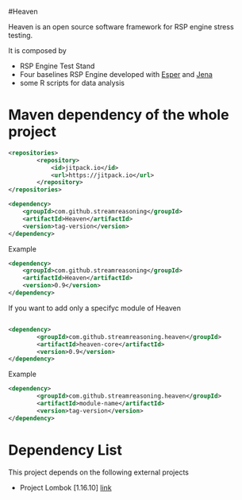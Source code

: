 #Heaven

Heaven is an open source software framework for RSP engine stress testing.

It is composed by

- RSP Engine Test Stand 
- Four baselines RSP Engine developed with [Esper](http://www.espertech.com/esper/) and [Jena](http://jena.apache.org/index.html)
- some R scripts for data analysis

# Maven dependency of the whole project

```xml
<repositories>
		<repository>
		    <id>jitpack.io</id>
		    <url>https://jitpack.io</url>
		</repository>
</repositories>

<dependency>
	<groupId>com.github.streamreasoning</groupId>
	<artifactId>Heaven</artifactId>
	<version>tag-version</version>
</dependency>

```
Example

```xml
<dependency>
	<groupId>com.github.streamreasoning</groupId>
	<artifactId>Heaven</artifactId>
	<version>0.9</version>
</dependency>
```

If you want to add only a specifyc module of Heaven

```xml

<dependency>
	    <groupId>com.github.streamreasoning.heaven</groupId>
	    <artifactId>heaven-core</artifactId>
	    <version>0.9</version>
</dependency>
```
Example

```xml
<dependency>
	    <groupId>com.github.streamreasoning.heaven</groupId>
	    <artifactId>module-name</artifactId>
	    <version>tag-version</version>
</dependency>

```

# Dependency List

This project depends on the following external projects

- Project Lombok [1.16.10] [link](https://projectlombok.org)
